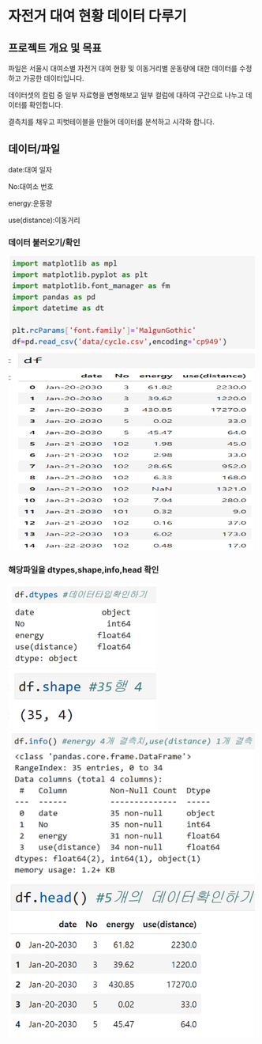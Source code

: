 # 자전거 대여 현황 데이터 다루기

## 프로젝트 개요 및 목표

파일은 서울시 대여소별 자전거 대여 현황 및 이동거리별 운동량에 대한 데이터를 수정하고 가공한 데이터입니다.

데이터셋의 컬럼 중 일부 자료형을 변형해보고 일부 컬럼에 대하여 구간으로 나누고 데이터를 확인합니다.

결측치를 채우고 피벗테이블을 만들어 데이터를 분석하고 시각화 합니다.

## 데이터/파일


date:대여 일자

No:대여소 번호

energy:운동량

use(distance):이동거리

### 데이터 불러오기/확인
<img src="image/library.png" width="500">
<img src="image/read.png" width="500" height="400">

### 해당파일을 dtypes,shape,info,head 확인

<img src="image/dtypes.png" width="300">

<img src="image/shape.png" width="300">

<img src="image/info.png" width="500">

<img src="image/head.png" width="500">
